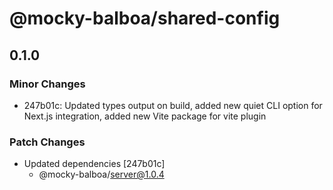 # @mocky-balboa/shared-config

## 0.1.0

### Minor Changes

- 247b01c: Updated types output on build, added new quiet CLI option for Next.js integration, added new Vite package for vite plugin

### Patch Changes

- Updated dependencies [247b01c]
  - @mocky-balboa/server@1.0.4
